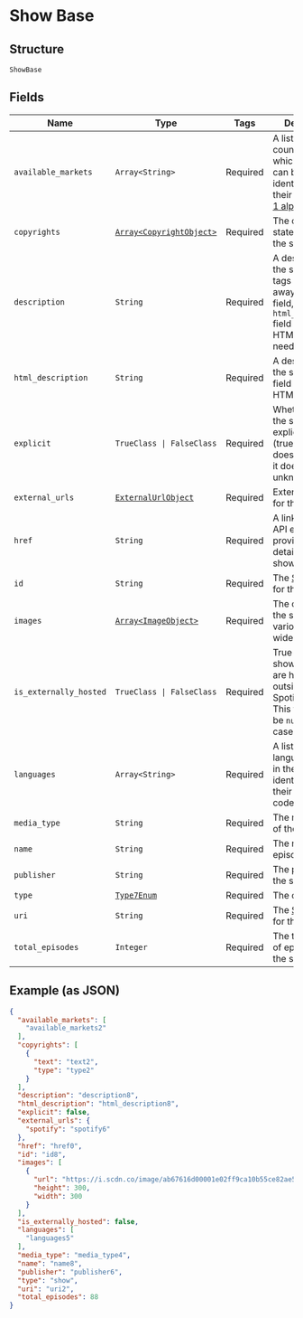 
# Show Base

## Structure

`ShowBase`

## Fields

| Name | Type | Tags | Description |
|  --- | --- | --- | --- |
| `available_markets` | `Array<String>` | Required | A list of the countries in which the show can be played, identified by their [ISO 3166-1 alpha-2](http://en.wikipedia.org/wiki/ISO_3166-1_alpha-2) code. |
| `copyrights` | [`Array<CopyrightObject>`](../../doc/models/copyright-object.md) | Required | The copyright statements of the show. |
| `description` | `String` | Required | A description of the show. HTML tags are stripped away from this field, use `html_description` field in case HTML tags are needed. |
| `html_description` | `String` | Required | A description of the show. This field may contain HTML tags. |
| `explicit` | `TrueClass \| FalseClass` | Required | Whether or not the show has explicit content (true = yes it does; false = no it does not OR unknown). |
| `external_urls` | [`ExternalUrlObject`](../../doc/models/external-url-object.md) | Required | External URLs for this show. |
| `href` | `String` | Required | A link to the Web API endpoint providing full details of the show. |
| `id` | `String` | Required | The [Spotify ID](/documentation/web-api/concepts/spotify-uris-ids) for the show. |
| `images` | [`Array<ImageObject>`](../../doc/models/image-object.md) | Required | The cover art for the show in various sizes, widest first. |
| `is_externally_hosted` | `TrueClass \| FalseClass` | Required | True if all of the shows episodes are hosted outside of Spotify's CDN. This field might be `null` in some cases. |
| `languages` | `Array<String>` | Required | A list of the languages used in the show, identified by their [ISO 639](https://en.wikipedia.org/wiki/ISO_639) code. |
| `media_type` | `String` | Required | The media type of the show. |
| `name` | `String` | Required | The name of the episode. |
| `publisher` | `String` | Required | The publisher of the show. |
| `type` | [`Type7Enum`](../../doc/models/type-7-enum.md) | Required | The object type. |
| `uri` | `String` | Required | The [Spotify URI](/documentation/web-api/concepts/spotify-uris-ids) for the show. |
| `total_episodes` | `Integer` | Required | The total number of episodes in the show. |

## Example (as JSON)

```json
{
  "available_markets": [
    "available_markets2"
  ],
  "copyrights": [
    {
      "text": "text2",
      "type": "type2"
    }
  ],
  "description": "description8",
  "html_description": "html_description8",
  "explicit": false,
  "external_urls": {
    "spotify": "spotify6"
  },
  "href": "href0",
  "id": "id8",
  "images": [
    {
      "url": "https://i.scdn.co/image/ab67616d00001e02ff9ca10b55ce82ae553c8228\n",
      "height": 300,
      "width": 300
    }
  ],
  "is_externally_hosted": false,
  "languages": [
    "languages5"
  ],
  "media_type": "media_type4",
  "name": "name8",
  "publisher": "publisher6",
  "type": "show",
  "uri": "uri2",
  "total_episodes": 88
}
```

